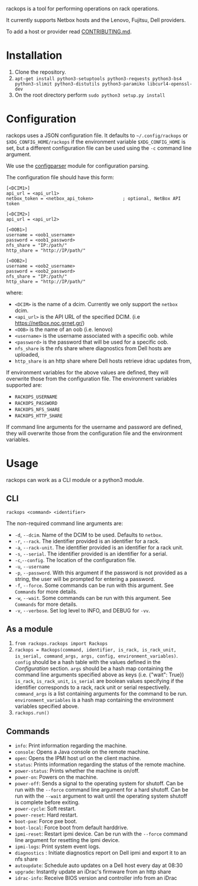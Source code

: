 rackops is a tool for performing operations on rack operations.

It currently supports Netbox hosts and the Lenovo, Fujitsu, Dell providers.

To add a host or provider read [CONTRIBUTING.md](docs/CONTRIBUTING.md).

Installation
============

1. Clone the repository.
2. `apt-get install python3-setuptools python3-requests python3-bs4
   python3-slimit python3-distutils python3-paramiko
   libcurl4-openssl-dev`
3. On the root directory perform `sudo python3 setup.py install`

Configuration
=============

rackops uses a JSON configuration file.
It defaults to `~/.config/rackops` or `$XDG_CONFIG_HOME/rackops` if
the environment variable `$XDG_CONFIG_HOME` is set,
but a different configuration file can be used
using the `-c` command line argument.

We use the [configparser](https://docs.python.org/3/library/configparser.html)
module for configuration parsing.

The configuration file should have this form:
```
[<DCIM1>]
api_url = <api_url1>
netbox_token = <netbox_api_token>           ; optional, NetBox API token

[<DCIM2>]
api_url = <api_url2>

[<OOB1>]
username = <oob1_username>
password = <oob1_password>
nfs_share = "IP:/path/"
http_share = "http://IP/path/"

[<OOB2>]
username = <oob2_username>
password = <oob2_password>
nfs_share = "IP:/path/"
http_share = "http://IP/path/"
```

where:
- `<DCIM>` is the name of a dcim. Currently we only support the `netbox` dcim.
- `<api_url>` is the API URL of the specified DCIM.
  (i.e https://netbox.noc.grnet.gr/)
- `<OOB>` is the name of an oob (i.e. lenovo)
- `<username>` is the username associated with a specific oob.
  while
- `<password>` is the password that will be used for a specific oob.
- `nfs_share` is the nfs share where diagnostics from Dell hosts are uploaded,
- `http_share` is an http share where Dell hosts retrieve idrac updates from,

If environment variables for the above values are defined, they will overwrite
those from the configuration file. The environment variables supported are:

- `RACKOPS_USERNAME`
- `RACKOPS_PASSWORD`
- `RACKOPS_NFS_SHARE`
- `RACKOPS_HTTP_SHARE`

If command line arguments for the username and password are defined, they will overwrite
those from the configuration file and the environment variables.

Usage
=====

rackops can work as a CLI module or a python3 module.


CLI
---

`rackops <command> <identifier>`

The non-required command line arguments are:

- `-d`, `--dcim`. Name of the DCIM to be used. Defaults to `netbox`.
- `-r`, `--rack`. The identifier provided is an identifier for a rack.
- `-a`, `--rack-unit`. The identifier provided is an identifier for a rack
  unit.
- `-s`, `--serial`. The identifier provided is an identifier for a serial.
- `-c`,`--config`. The location of the configuration file.
- `-u`, `--username`
- `-p`, `--password`. With this argument if the password is not provided as a string,
    the user will be prompted for entering a password.
- `-f`, `--force`. Some commands can be run with this argument. See `Commands`
  for more details.
- `-w`, `--wait`. Some commands can be run with this argument. See `Commands`
  for more details.
- `-v`, `--verbose`. Set log level to INFO, and DEBUG for `-vv`.


As a module
-----------

1. `from rackops.rackops import Rackops`
2. `rackops = Rackops(command, identifier, is_rack, is_rack_unit, is_serial,
   command_args, args, config, environment_variables)`. `config` should be a hash
   table with the values defined in the *Configuration* section.
   `args` should be a hash map containing the command line arguments specified
   above as keys (i.e. {"wait": True})
   `is_rack`, `is_rack_unit`, `is_serial` are boolean values specifying if the
   identifier corresponds to a rack, rack unit or serial respectivelly.
   `command_args` is a list containing arguments for the command to be run.
   `environment_variables` is a hash map containing the environment variables
   specified above.
3. `rackops.run()`

Commands
--------

- `info`: Print information regarding the machine.
- `console`: Opens a Java console on the remote machine.
- `open`: Opens the IPMI host url on the client machine.
- `status`: Prints information regarding the status of the remote machine.
- `power-status`: Prints whether the machine is on/off.
- `power-on`: Powers on the machine.
- `power-off`: Sends a signal to the operating system for shutoff.
    Can be run with the `--force` command line argument for a hard shutoff.
    Can be run with the `--wait` argument to wait until the operating system
    shutoff is complete before exiting.
- `power-cycle`: Soft restart.
- `power-reset`: Hard restart.
- `boot-pxe`: Force pxe boot.
- `boot-local`: Force boot from default harddrive.
- `ipmi-reset`: Restart ipmi device. Can be run with the `--force` command line
  argument for resetting the ipmi device.
- `ipmi-logs`: Print system event logs.
- `diagnostics` : Initiate diagnostics report on Dell ipmi and export it to an
    nfs share
- `autoupdate`: Schedule auto updates on a Dell host every day at 08:30
- `upgrade`: Instantly update an iDrac's firmware from an http share
- `idrac-info`: Receive BIOS version and controller info from an iDrac
